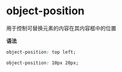 # object-position

用于控制可替换元素的内容在其内容框中的位置

**语法**

```css
object-position: top left;

object-position: 10px 20px;
```


